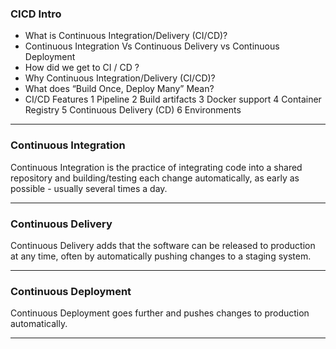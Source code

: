 ### CICD Intro

- What is Continuous Integration/Delivery (CI/CD)?
- Continuous Integration Vs Continuous Delivery vs Continuous Deployment
- How did we get to CI / CD ?
- Why Continuous Integration/Delivery (CI/CD)?
- What does “Build Once, Deploy Many” Mean?
- CI/CD Features
  1 Pipeline
  2 Build artifacts
  3 Docker support
  4 Container Registry
  5 Continuous Delivery (CD)
  6 Environments

---

### Continuous Integration

Continuous Integration is the practice of integrating code into a shared repository and building/testing each change automatically, as early as possible - usually several times a day.

---

### Continuous Delivery

Continuous Delivery adds that the software can be released to production at any time, often by automatically pushing changes to a staging system.

---

### Continuous Deployment

Continuous Deployment goes further and pushes changes to production automatically.

---
